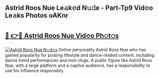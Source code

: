 ## Astrid Roos Nue Le𝚊k𝚎d N𝚞𝚍e - Part-Tp9 Vid𝚎o Le𝚊ks Photos oAKnr

# <h2><a href="http://fb97ka.evod.top/?m=Astrid+Roos+Nue">🔗 👉🔴 Astrid Roos Nue Vid𝚎o Ph𝚘t𝚘s</a></h2>

[![Astrid Roos Nue N𝚞d𝚎s](https://i.imgur.com/8V9OHl7.gif)](http://fb97ka.evod.top/?m=Astrid+Roos+Nue)
Online personality Astrid Roos Nue who has gained popularity for posting lifestyle and dance-related content, including dance trend performances and mini vlogs. A public figure like Astrid Roos Nue, with a large platform and a captive audience, has a responsibility to use his influence responsibly. 
